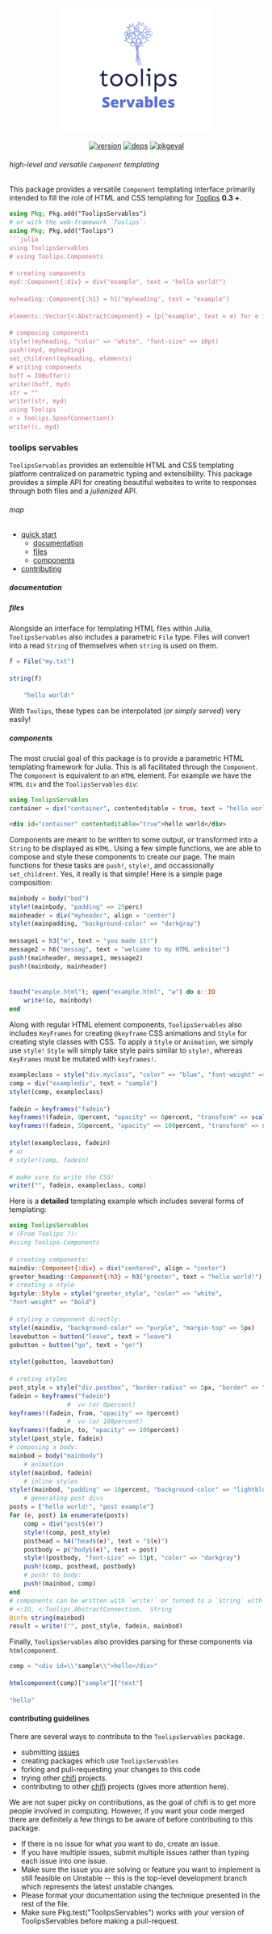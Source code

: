 <div align="center">
  
<img src="https://github.com/ChifiSource/image_dump/blob/main/toolips/toolipsservables.png?raw=true" width="300"></img>

[![version](https://juliahub.com/docs/General/ToolipsServables/stable/version.svg)](https://juliahub.com/ui/Packages/General/ToolipsServables)
[![deps](https://juliahub.com/docs/General/ToolipsServables/stable/deps.svg)](https://juliahub.com/ui/Packages/General/ToolipsServables?t=2)
[![pkgeval](https://juliahub.com/docs/General/ToolipsServables/stable/pkgeval.svg)](https://juliahub.com/ui/Packages/General/ToolipsServables)

</div>

###### high-level and versatile `Component` templating
This package provides a versatile `Component` templating interface primarily intended to fill the role of HTML and CSS templating for [Toolips](https://github.com/ChifiSource/Toolips.jl) **0.3 +**.
```julia
using Pkg; Pkg.add("ToolipsServables")
# or with the web-framework `Toolips`:
using Pkg; Pkg.add("Toolips")
```julia
using ToolipsServables
# using Toolips.Components

# creating components
myd::Component{:div} = div("example", text = "hello world!")

myheading::Component{:h1} = h1("myheading", text = "example")

elements::Vector{<:AbstractComponent} = [p("example", text = e) for e in 1:10]

# composing components
style!(myheading, "color" => "white", "font-size" => 10pt)
push!(myd, myheading)
set_children!(myheading, elements)
# writing components
buff = IOBuffer()
write!(buff, myd)
str = ""
write!(str, myd)
using Toolips
c = Toolips.SpoofConnection()
write!(c, myd)
```
### toolips servables
`ToolipsServables` provides an extensible HTML and CSS templating platform centralized on parametric typing and extensibility. This package provides a simple API for creating beautiful websites to write to responses through both files and a *julianized* API.
###### map
- [quick start](#toolips-servables)
  - [documentation](#documentation)
  - [files](#files)
  - [components](#components)
- [contributing](#contributing-guidelines)
##### documentation
##### files
Alongside an interface for templating HTML files within Julia, `ToolipsServables` also includes a parametric `File` type. Files will convert into a read `String` of themselves when `string` is used on them. 
```julia
f = File("my.txt")

string(f)

    "hello world!"
```
With `Toolips`, these types can be interpolated (*or simply served*) very easily!
##### components
The most crucial goal of this package is to provide a parametric HTML templating framework for Julia. This is all facilitated through the `Component`. The `Component` is equivalent to an `HTML` element. For example we have the `HTML` `div` and the `ToolipsServables` `div`:
```julia
using ToolipsServables
container = div("container", contenteditable = true, text = "hello world")
```
```html
<div id="container" contenteditable="true">hello world</div>
```
Components are meant to be written to some output, or transformed into a `String` to be displayed as `HTML`. Using a few simple functions, we are able to compose and style these components to create our page. The main functions for these tasks are `push!`, `style!`, and occassionally `set_children!`. Yes, it really is that simple! Here is a simple page composition:
```julia
mainbody = body("bod")
style!(mainbody, "padding" => 25perc)
mainheader = div("myheader", align = "center")
style!(mainpadding, "background-color" => "darkgray")

message1 = h3("m", text = "you made it!")
message2 = h6("messag", text = "welcome to my HTML website!")
push!(mainheader, message1, message2)
push!(mainbody, mainheader)


touch("example.html"); open("example.html", "w") do o::IO
    write!(o, mainbody)
end
```
Along with regular HTML element components, `ToolipsServables` also includes `KeyFrames` for creating `@keyframe` CSS animations and `Style` for creating style classes with CSS. To apply a `Style` or `Animation`, we simply use `style!` `Style` will simply take style pairs similar to `style!`, whereas `KeyFrames` must be mutated with `keyframes!`.
```julia
exampleclass = style("div.myclass", "color" => "blue", "font-weight" => "bold")
comp = div("examplediv", text = "sample")
style!(comp, exampleclass)

fadein = keyframes("fadein")
keyframes!(fadein, 0percent, "opacity" => 0percent, "transform" => scale(1.1))
keyframes!(fadein, 50percent, "opacity" => 100percent, "transform" => scale(1))

style!(exampleclass, fadein)
# or
# style!(comp, fadein)

# make sure to write the CSS!
write!("", fadein, exampleclass, comp)
```
Here is a **detailed** templating example which includes several forms of templating:
```julia
using ToolipsServables
# (From Toolips ?):
#using Toolips.Components

# creating components:
maindiv::Component{:div} = div("centered", align = "center")
greeter_heading::Component{:h3} = h3("greeter", text = "hello world!")
# creating a style
bgstyle::Style = style("greeter_style", "color" => "white", 
"font-weight" => "bold")

# styling a component directly:
style!(maindiv, "background-color" => "purple", "margin-top" => 5px)
leavebutton = button("leave", text = "leave")
gobutton = button("go", text = "go!")

style!(gobutton, leavebutton)

# creting styles
post_style = style("div.postbox", "border-radius" => 5px, "border" => "5px solid black")
fadein = keyframes("fadein")
                #  vv (or 0percent)
keyframes!(fadein, from, "opacity" => 0percent)
                #  vv (or 100percent)
keyframes!(fadein, to, "opacity" => 100percent)
style!(post_style, fadein)
# composing a body:
mainbod = body("mainbody")
    # animation
style!(mainbod, fadein)
    # inline styles
style!(mainbod, "padding" => 10percent, "background-color" => "lightblue")
    # generating post divs
posts = ["hello world!", "post example"]
for (e, post) in enumerate(posts)
    comp = div("post$(e)")
    style!(comp, post_style)
    posthead = h4("head$(e)", text = "$(e)")
    postbody = p("body$(e)", text = post)
    style!(postbody, "font-size" => 13pt, "color" => "darkgray")
    push!(comp, posthead, postbody)
    # push! to body:
    push!(mainbod, comp)
end
# components can be written with `write!` or turned to a `String` with `string`
# <:IO, <:Toolips.AbstractConnection, `String`
@info string(mainbod)
result = write!("", post_style, fadein, mainbod)
```
Finally, `ToolipsServables` also provides parsing for these components via `htmlcomponent`.
```julia
comp = "<div id=\\"sample\\">hello</div>"

htmlcomponent(comp)["sample"]["text"]

"hello"
```
#### contributing guidelines
There are several ways to contribute to the `ToolipsServables` package.

- submitting [issues](https://github.com/ChifiSource/ToolipsServables.jl/issues)
- creating packages which use `ToolipsServables`
- forking and pull-requesting your changes to this code
- trying other [chifi](https://github.com/ChifiSource) projects.
- contributing to other [chifi](https:://github.com/ChifiSource) projects (gives more attention here).

We are not super picky on contributions, as the goal of chifi is to get more people involved in computing. However, if you want your code merged there are definitely a few things to be aware of before contributing to this package.

- If there is no issue for what you want to do, create an issue.
- If you have multiple issues, submit multiple issues rather than typing each issue into one issue.
- Make sure the issue you are solving or feature you want to implement is still feasible on Unstable -- this is the top-level development branch which represents the latest unstable changes.
- Please format your documentation using the technique presented in the rest of the file.
- Make sure Pkg.test("ToolipsServables") works with your version of ToolipsServables before making a pull-request.
